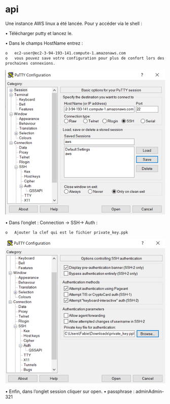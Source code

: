 # api

Une instance AWS linux a été lancée. Pour y accéder via le shell :

•	Télécharger putty et lancez le.

•	Dans le champs HostName entrez : 

	o	ec2-user@ec2-3-94-193-141.compute-1.amazonaws.com
	o	vous pouvez save votre configuration pour plus de confort lors des prochaines connexions.
![Hostname](Login_PUTTY.PNG?raw=true)

•	Dans l’onglet : Connection -> SSH-> Auth : 

	o	Ajouter la clef qui est le fichier private_key.ppk

![Hostname](Add_ppk.PNG?raw=true)

•	Enfin, dans l’onglet session cliquer sur open.
•	passphrase : adminAdmin-321